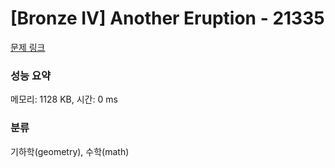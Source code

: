 # [Bronze IV] Another Eruption - 21335 

[문제 링크](https://www.acmicpc.net/problem/21335) 

### 성능 요약

메모리: 1128 KB, 시간: 0 ms

### 분류

기하학(geometry), 수학(math)

